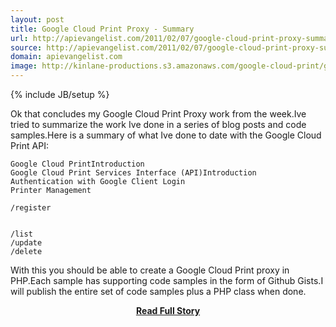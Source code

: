 ```yaml
---
layout: post
title: Google Cloud Print Proxy - Summary
url: http://apievangelist.com/2011/02/07/google-cloud-print-proxy-summary/
source: http://apievangelist.com/2011/02/07/google-cloud-print-proxy-summary/
domain: apievangelist.com
image: http://kinlane-productions.s3.amazonaws.com/google-cloud-print/google-cloud-print-mimeo.png
---
```

{% include JB/setup %}<p>Ok that concludes my Google Cloud Print Proxy work from the week.Ive tried to summarize the work Ive done in a series of blog posts and code samples.Here is a summary of what Ive done to date with the Google Cloud Print API:


	Google Cloud PrintIntroduction
	Google Cloud Print Services Interface (API)Introduction
	Authentication with Google Client Login
	Printer Management

	/register


	/list
	/update
	/delete




With this you should be able to create a Google Cloud Print proxy in PHP.Each sample has supporting code samples in the form of Github Gists.I will publish the entire set of code samples plus a PHP class when done.</p>
<center><p><a href="http://apievangelist.com/2011/02/07/google-cloud-print-proxy-summary/" style='padding:25px; font-sze:18px; font-weight: bold;'>Read Full Story</a></p></center>
